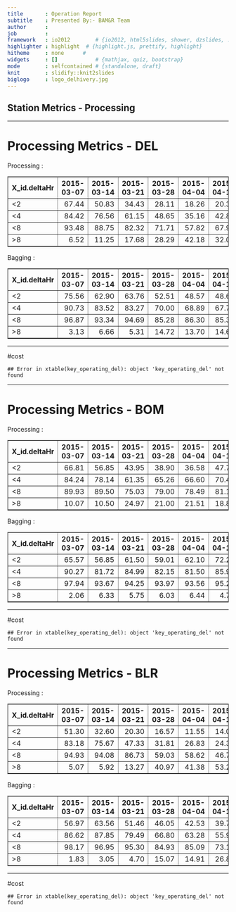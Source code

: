 ```yaml
---
title       : Operation Report
subtitle    : Presented By:- BAM&R Team
author      :
job         : 
framework   : io2012        # {io2012, html5slides, shower, dzslides, ...}
highlighter : highlight  # {highlight.js, prettify, highlight}
hitheme     : none      # 
widgets     : []            # {mathjax, quiz, bootstrap}
mode        : selfcontained # {standalone, draft}
knit        : slidify::knit2slides
biglogo     : logo_delhivery.jpg
---
```







## Station Metrics - Processing

---

# Processing Metrics - DEL

Processing :
<!-- html table generated in R 3.1.3 by xtable 1.7-4 package -->
<!-- Wed Apr 22 15:33:39 2015 -->
<table border=1>
<tr> <th> X_id.deltaHr </th> <th> 2015-03-07 </th> <th> 2015-03-14 </th> <th> 2015-03-21 </th> <th> 2015-03-28 </th> <th> 2015-04-04 </th> <th> 2015-04-11 </th> <th> 2015-04-18 </th> <th> 2015-04-25 </th>  </tr>
  <tr> <td> &lt;2 </td> <td align="right"> 67.44 </td> <td align="right"> 50.83 </td> <td align="right"> 34.43 </td> <td align="right"> 28.11 </td> <td align="right"> 18.26 </td> <td align="right"> 20.38 </td> <td align="right"> 19.35 </td> <td align="right"> 44.91 </td> </tr>
  <tr> <td> &lt;4 </td> <td align="right"> 84.42 </td> <td align="right"> 76.56 </td> <td align="right"> 61.15 </td> <td align="right"> 48.65 </td> <td align="right"> 35.16 </td> <td align="right"> 42.83 </td> <td align="right"> 36.42 </td> <td align="right"> 57.80 </td> </tr>
  <tr> <td> &lt;8 </td> <td align="right"> 93.48 </td> <td align="right"> 88.75 </td> <td align="right"> 82.32 </td> <td align="right"> 71.71 </td> <td align="right"> 57.82 </td> <td align="right"> 67.95 </td> <td align="right"> 60.26 </td> <td align="right"> 77.64 </td> </tr>
  <tr> <td> &gt;8 </td> <td align="right"> 6.52 </td> <td align="right"> 11.25 </td> <td align="right"> 17.68 </td> <td align="right"> 28.29 </td> <td align="right"> 42.18 </td> <td align="right"> 32.05 </td> <td align="right"> 39.74 </td> <td align="right"> 22.36 </td> </tr>
   </table>

Bagging :
<!-- html table generated in R 3.1.3 by xtable 1.7-4 package -->
<!-- Wed Apr 22 15:33:39 2015 -->
<table border=1>
<tr> <th> X_id.deltaHr </th> <th> 2015-03-07 </th> <th> 2015-03-14 </th> <th> 2015-03-21 </th> <th> 2015-03-28 </th> <th> 2015-04-04 </th> <th> 2015-04-11 </th> <th> 2015-04-18 </th> <th> 2015-04-25 </th>  </tr>
  <tr> <td> &lt;2 </td> <td align="right"> 75.56 </td> <td align="right"> 62.90 </td> <td align="right"> 63.76 </td> <td align="right"> 52.51 </td> <td align="right"> 48.57 </td> <td align="right"> 48.64 </td> <td align="right"> 38.80 </td> <td align="right"> 63.54 </td> </tr>
  <tr> <td> &lt;4 </td> <td align="right"> 90.73 </td> <td align="right"> 83.52 </td> <td align="right"> 83.27 </td> <td align="right"> 70.00 </td> <td align="right"> 68.89 </td> <td align="right"> 67.78 </td> <td align="right"> 62.13 </td> <td align="right"> 78.78 </td> </tr>
  <tr> <td> &lt;8 </td> <td align="right"> 96.87 </td> <td align="right"> 93.34 </td> <td align="right"> 94.69 </td> <td align="right"> 85.28 </td> <td align="right"> 86.30 </td> <td align="right"> 85.31 </td> <td align="right"> 81.88 </td> <td align="right"> 94.14 </td> </tr>
  <tr> <td> &gt;8 </td> <td align="right"> 3.13 </td> <td align="right"> 6.66 </td> <td align="right"> 5.31 </td> <td align="right"> 14.72 </td> <td align="right"> 13.70 </td> <td align="right"> 14.69 </td> <td align="right"> 18.12 </td> <td align="right"> 5.86 </td> </tr>
   </table>

---
#cost

```
## Error in xtable(key_operating_del): object 'key_operating_del' not found
```

---

# Processing Metrics - BOM
Processing :
<!-- html table generated in R 3.1.3 by xtable 1.7-4 package -->
<!-- Wed Apr 22 15:33:40 2015 -->
<table border=1>
<tr> <th> X_id.deltaHr </th> <th> 2015-03-07 </th> <th> 2015-03-14 </th> <th> 2015-03-21 </th> <th> 2015-03-28 </th> <th> 2015-04-04 </th> <th> 2015-04-11 </th> <th> 2015-04-18 </th> <th> 2015-04-25 </th>  </tr>
  <tr> <td> &lt;2 </td> <td align="right"> 66.81 </td> <td align="right"> 56.85 </td> <td align="right"> 43.95 </td> <td align="right"> 38.90 </td> <td align="right"> 36.58 </td> <td align="right"> 47.73 </td> <td align="right"> 44.03 </td> <td align="right"> 49.56 </td> </tr>
  <tr> <td> &lt;4 </td> <td align="right"> 84.24 </td> <td align="right"> 78.14 </td> <td align="right"> 61.35 </td> <td align="right"> 65.26 </td> <td align="right"> 66.60 </td> <td align="right"> 70.41 </td> <td align="right"> 68.86 </td> <td align="right"> 61.28 </td> </tr>
  <tr> <td> &lt;8 </td> <td align="right"> 89.93 </td> <td align="right"> 89.50 </td> <td align="right"> 75.03 </td> <td align="right"> 79.00 </td> <td align="right"> 78.49 </td> <td align="right"> 81.11 </td> <td align="right"> 81.39 </td> <td align="right"> 77.90 </td> </tr>
  <tr> <td> &gt;8 </td> <td align="right"> 10.07 </td> <td align="right"> 10.50 </td> <td align="right"> 24.97 </td> <td align="right"> 21.00 </td> <td align="right"> 21.51 </td> <td align="right"> 18.89 </td> <td align="right"> 18.61 </td> <td align="right"> 22.10 </td> </tr>
   </table>

Bagging :
<!-- html table generated in R 3.1.3 by xtable 1.7-4 package -->
<!-- Wed Apr 22 15:33:40 2015 -->
<table border=1>
<tr> <th> X_id.deltaHr </th> <th> 2015-03-07 </th> <th> 2015-03-14 </th> <th> 2015-03-21 </th> <th> 2015-03-28 </th> <th> 2015-04-04 </th> <th> 2015-04-11 </th> <th> 2015-04-18 </th> <th> 2015-04-25 </th>  </tr>
  <tr> <td> &lt;2 </td> <td align="right"> 65.57 </td> <td align="right"> 56.85 </td> <td align="right"> 61.50 </td> <td align="right"> 59.01 </td> <td align="right"> 62.10 </td> <td align="right"> 72.22 </td> <td align="right"> 74.17 </td> <td align="right"> 72.39 </td> </tr>
  <tr> <td> &lt;4 </td> <td align="right"> 90.27 </td> <td align="right"> 81.72 </td> <td align="right"> 84.99 </td> <td align="right"> 82.15 </td> <td align="right"> 81.50 </td> <td align="right"> 85.94 </td> <td align="right"> 89.43 </td> <td align="right"> 88.80 </td> </tr>
  <tr> <td> &lt;8 </td> <td align="right"> 97.94 </td> <td align="right"> 93.67 </td> <td align="right"> 94.25 </td> <td align="right"> 93.97 </td> <td align="right"> 93.56 </td> <td align="right"> 95.23 </td> <td align="right"> 97.25 </td> <td align="right"> 96.20 </td> </tr>
  <tr> <td> &gt;8 </td> <td align="right"> 2.06 </td> <td align="right"> 6.33 </td> <td align="right"> 5.75 </td> <td align="right"> 6.03 </td> <td align="right"> 6.44 </td> <td align="right"> 4.77 </td> <td align="right"> 2.75 </td> <td align="right"> 3.80 </td> </tr>
   </table>

---
#cost

```
## Error in xtable(key_operating_del): object 'key_operating_del' not found
```

---

# Processing Metrics - BLR
Processing :
<!-- html table generated in R 3.1.3 by xtable 1.7-4 package -->
<!-- Wed Apr 22 15:33:40 2015 -->
<table border=1>
<tr> <th> X_id.deltaHr </th> <th> 2015-03-07 </th> <th> 2015-03-14 </th> <th> 2015-03-21 </th> <th> 2015-03-28 </th> <th> 2015-04-04 </th> <th> 2015-04-11 </th> <th> 2015-04-18 </th> <th> 2015-04-25 </th>  </tr>
  <tr> <td> &lt;2 </td> <td align="right"> 51.30 </td> <td align="right"> 32.60 </td> <td align="right"> 20.30 </td> <td align="right"> 16.57 </td> <td align="right"> 11.55 </td> <td align="right"> 14.08 </td> <td align="right"> 13.32 </td> <td align="right"> 21.18 </td> </tr>
  <tr> <td> &lt;4 </td> <td align="right"> 83.18 </td> <td align="right"> 75.67 </td> <td align="right"> 47.33 </td> <td align="right"> 31.81 </td> <td align="right"> 26.83 </td> <td align="right"> 24.31 </td> <td align="right"> 21.04 </td> <td align="right"> 37.34 </td> </tr>
  <tr> <td> &lt;8 </td> <td align="right"> 94.93 </td> <td align="right"> 94.08 </td> <td align="right"> 86.73 </td> <td align="right"> 59.03 </td> <td align="right"> 58.62 </td> <td align="right"> 46.73 </td> <td align="right"> 47.49 </td> <td align="right"> 92.39 </td> </tr>
  <tr> <td> &gt;8 </td> <td align="right"> 5.07 </td> <td align="right"> 5.92 </td> <td align="right"> 13.27 </td> <td align="right"> 40.97 </td> <td align="right"> 41.38 </td> <td align="right"> 53.27 </td> <td align="right"> 52.51 </td> <td align="right"> 7.61 </td> </tr>
   </table>

Bagging :
<!-- html table generated in R 3.1.3 by xtable 1.7-4 package -->
<!-- Wed Apr 22 15:33:40 2015 -->
<table border=1>
<tr> <th> X_id.deltaHr </th> <th> 2015-03-07 </th> <th> 2015-03-14 </th> <th> 2015-03-21 </th> <th> 2015-03-28 </th> <th> 2015-04-04 </th> <th> 2015-04-11 </th> <th> 2015-04-18 </th> <th> 2015-04-25 </th>  </tr>
  <tr> <td> &lt;2 </td> <td align="right"> 56.97 </td> <td align="right"> 63.56 </td> <td align="right"> 51.46 </td> <td align="right"> 46.05 </td> <td align="right"> 42.53 </td> <td align="right"> 39.72 </td> <td align="right"> 42.87 </td> <td align="right"> 68.11 </td> </tr>
  <tr> <td> &lt;4 </td> <td align="right"> 86.62 </td> <td align="right"> 87.85 </td> <td align="right"> 79.49 </td> <td align="right"> 66.80 </td> <td align="right"> 63.28 </td> <td align="right"> 55.90 </td> <td align="right"> 59.04 </td> <td align="right"> 86.17 </td> </tr>
  <tr> <td> &lt;8 </td> <td align="right"> 98.17 </td> <td align="right"> 96.95 </td> <td align="right"> 95.30 </td> <td align="right"> 84.93 </td> <td align="right"> 85.09 </td> <td align="right"> 73.14 </td> <td align="right"> 74.56 </td> <td align="right"> 97.25 </td> </tr>
  <tr> <td> &gt;8 </td> <td align="right"> 1.83 </td> <td align="right"> 3.05 </td> <td align="right"> 4.70 </td> <td align="right"> 15.07 </td> <td align="right"> 14.91 </td> <td align="right"> 26.86 </td> <td align="right"> 25.44 </td> <td align="right"> 2.75 </td> </tr>
   </table>

---
#cost

```
## Error in xtable(key_operating_del): object 'key_operating_del' not found
```
